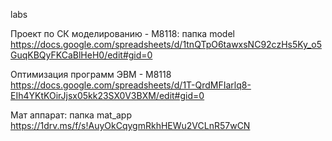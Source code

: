 labs

Проект по СК моделированию - М8118: папка model
https://docs.google.com/spreadsheets/d/1tnQTpO6tawxsNC92czHs5Ky_o5GuqKBQyFKCaBlHeH0/edit#gid=0


Оптимизация программ ЭВМ - М8118   
https://docs.google.com/spreadsheets/d/1T-QrdMFIarlq8-EIh4YKtKOirJjsx05kk23SX0V3BXM/edit#gid=0

Мат аппарат: папка mat_app
https://1drv.ms/f/s!AuyOkCqygmRkhHEWu2VCLnR57wCN